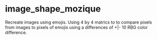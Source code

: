# image_shape_mozique
Recreate images using emojis.
Using 4 by 4 matrics to to compare pixels from images to 
pixels of emojis using a differences of +|- 10
RBG color difference. 